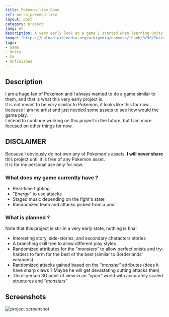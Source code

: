 ```yaml
---
title: Pokemon-like Game
ref: perso-pokemon-like
layout: post
category: project
lang: en
description: A very early look at a game I started when learning Unity
image: "https://upload.wikimedia.org/wikipedia/commons/thumb/9/98/International_Pok%C3%A9mon_logo.svg/2560px-International_Pok%C3%A9mon_logo.svg.png"
tags:
- Game
- Unity
- C#
- Unfinished
---
```


## Description

I am a huge fan of Pokemon and I always wanted to do a game similar to them, and that is what this very early project is.  
It is not meant to be *very* similar to Pokemon, it looks like this for now because I am no artist and just needed some assets to see how would the game play.  
I intend to continue working on this project in the future, but I am more focused on other things for now.

## DISCLAIMER

Because I obviously do not own any of Pokemon's assets, **I will never share** this project until it is free of any Pokemon asset.  
It is for my personal use only for now.

### What does my game currently have ?

- Real-time fighting
- "*Energy*" to use attacks
- Staged music depending on the fight's state
- Randomized team and attacks picked from a pool

### What is planned ?

Note that this project is still in a very early state, nothing is final

- Interesting story, side-stories, and secondary characters stories
- A branching skill tree to allow different play styles
- Randomized attributes for the *"monsters"* to allow perfectionists and try-harders to farm for the best of the best (similar to Borderlands' weapons)
- Randomized attacks gained based on the *"monster"* attributes (does it have sharp claws ? Maybe he will get devastating cutting attacks then)
- Third-person 3D point of view in an *"open"* world with accurately scaled structures and *"monsters"*

## Screenshots

![project screenshot](https://i.imgur.com/ulfJdnW.png)
